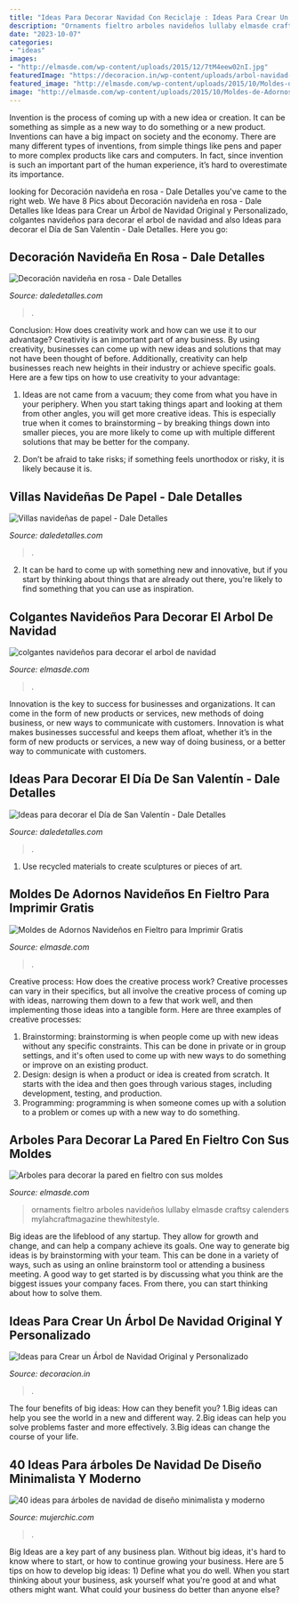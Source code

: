 ```yaml
---
title: "Ideas Para Decorar Navidad Con Reciclaje : Ideas Para Crear Un árbol De Navidad Original Y Personalizado"
description: "Ornaments fieltro arboles navideños lullaby elmasde craftsy calenders mylahcraftmagazine thewhitestyle"
date: "2023-10-07"
categories:
- "ideas"
images:
- "http://elmasde.com/wp-content/uploads/2015/12/7tM4eew02nI.jpg"
featuredImage: "https://decoracion.in/wp-content/uploads/arbol-navidad-original.jpg"
featured_image: "http://elmasde.com/wp-content/uploads/2015/10/Moldes-de-Adornos-Navideños-en-Fieltro-para-Imprimir-Gratis4.jpg"
image: "http://elmasde.com/wp-content/uploads/2015/10/Moldes-de-Adornos-Navideños-en-Fieltro-para-Imprimir-Gratis4.jpg"
---
```



Invention is the process of coming up with a new idea or creation. It can be something as simple as a new way to do something or a new product. Inventions can have a big impact on society and the economy. There are many different types of inventions, from simple things like pens and paper to more complex products like cars and computers. In fact, since invention is such an important part of the human experience, it’s hard to overestimate its importance.

	

		
looking for Decoración navideña en rosa - Dale Detalles you've came to the right web. We have 8 Pics about Decoración navideña en rosa - Dale Detalles like Ideas para Crear un Árbol de Navidad Original y Personalizado, colgantes navideños para decorar el arbol de navidad and also Ideas para decorar el Día de San Valentín - Dale Detalles. Here you go:
		
    
## Decoración Navideña En Rosa - Dale Detalles

<img loading=lazy src="https://i0.wp.com/www.daledetalles.com/wp-content/uploads/2016/09/navidad-en-rosa9.jpg" onerror="this.onerror=null;this.src='https://tse1.mm.bing.net/th?id=OIP.3YUPtTPX8I-ZPMlgaNfwvwHaHo&amp;pid=15.1';" alt="Decoración navideña en rosa - Dale Detalles">

_Source: daledetalles.com_

>. 

	

Conclusion: How does creativity work and how can we use it to our advantage?
Creativity is an important part of any business. By using creativity, businesses can come up with new ideas and solutions that may not have been thought of before. Additionally, creativity can help businesses reach new heights in their industry or achieve specific goals. Here are a few tips on how to use creativity to your advantage: 
1. Ideas are not came from a vacuum; they come from what you have in your periphery. When you start taking things apart and looking at them from other angles, you will get more creative ideas. This is especially true when it comes to brainstorming – by breaking things down into smaller pieces, you are more likely to come up with multiple different solutions that may be better for the company. 

2. Don’t be afraid to take risks; if something feels unorthodox or risky, it is likely because it is.

    
## Villas Navideñas De Papel - Dale Detalles

<img loading=lazy src="https://i2.wp.com/www.daledetalles.com/wp-content/uploads/2016/12/villas-con-cartulina3.jpg" onerror="this.onerror=null;this.src='https://tse1.mm.bing.net/th?id=OIP.fx43OQN7VBqJaCDt2b2jlgHaDz&amp;pid=15.1';" alt="Villas navideñas de papel - Dale Detalles">

_Source: daledetalles.com_

>. 

	

2. It can be hard to come up with something new and innovative, but if you start by thinking about things that are already out there, you're likely to find something that you can use as inspiration. 

    
## Colgantes Navideños Para Decorar El Arbol De Navidad

<img loading=lazy src="https://elmasde.com/wp-content/uploads/2015/11/colgantes-navideños-2.jpg" onerror="this.onerror=null;this.src='https://tse1.mm.bing.net/th?id=OIP.77MWBee7407NbZjRaBseIwHaFj&amp;pid=15.1';" alt="colgantes navideños para decorar el arbol de navidad">

_Source: elmasde.com_

>. 

	

Innovation is the key to success for businesses and organizations. It can come in the form of new products or services, new methods of doing business, or new ways to communicate with customers. Innovation is what makes businesses successful and keeps them afloat, whether it’s in the form of new products or services, a new way of doing business, or a better way to communicate with customers.

    
## Ideas Para Decorar El Día De San Valentín - Dale Detalles

<img loading=lazy src="https://i1.wp.com/www.daledetalles.com/wp-content/uploads/2016/01/val6.jpg" onerror="this.onerror=null;this.src='https://tse4.mm.bing.net/th?id=OIP.esTPgzpBygBTere7Jrv65AHaTu&amp;pid=15.1';" alt="Ideas para decorar el Día de San Valentín - Dale Detalles">

_Source: daledetalles.com_

>. 

	

1. Use recycled materials to create sculptures or pieces of art.

    
## Moldes De Adornos Navideños En Fieltro Para Imprimir Gratis

<img loading=lazy src="http://elmasde.com/wp-content/uploads/2015/10/Moldes-de-Adornos-Navideños-en-Fieltro-para-Imprimir-Gratis4.jpg" onerror="this.onerror=null;this.src='https://tse2.mm.bing.net/th?id=OIP.EnIj1NLWsvIwwvgNGXpplQHaKf&amp;pid=15.1';" alt="Moldes de Adornos Navideños en Fieltro para Imprimir Gratis">

_Source: elmasde.com_

>. 

	

Creative process: How does the creative process work?
Creative processes can vary in their specifics, but all involve the creative process of coming up with ideas, narrowing them down to a few that work well, and then implementing those ideas into a tangible form. Here are three examples of creative processes: 
1. Brainstorming: brainstorming is when people come up with new ideas without any specific constraints. This can be done in private or in group settings, and it's often used to come up with new ways to do something or improve on an existing product. 
2. Design: design is when a product or idea is created from scratch. It starts with the idea and then goes through various stages, including development, testing, and production. 
3. Programming: programming is when someone comes up with a solution to a problem or comes up with a new way to do something.

    
## Arboles Para Decorar La Pared En Fieltro Con Sus Moldes

<img loading=lazy src="http://elmasde.com/wp-content/uploads/2015/12/7tM4eew02nI.jpg" onerror="this.onerror=null;this.src='https://tse4.mm.bing.net/th?id=OIP.XUquKHRLPyO5Kc6pIHSnnwAAAA&amp;pid=15.1';" alt="Arboles para decorar la pared en fieltro con sus moldes">

_Source: elmasde.com_

>ornaments fieltro arboles navideños lullaby elmasde craftsy calenders mylahcraftmagazine thewhitestyle. 

	

Big ideas are the lifeblood of any startup. They allow for growth and change, and can help a company achieve its goals. One way to generate big ideas is by brainstorming with your team. This can be done in a variety of ways, such as using an online brainstorm tool or attending a business meeting. A good way to get started is by discussing what you think are the biggest issues your company faces. From there, you can start thinking about how to solve them.

    
## Ideas Para Crear Un Árbol De Navidad Original Y Personalizado

<img loading=lazy src="https://decoracion.in/wp-content/uploads/arbol-navidad-original.jpg" onerror="this.onerror=null;this.src='https://tse3.mm.bing.net/th?id=OIP.980DvFZdV70OasvM5O7fSgHaJ3&amp;pid=15.1';" alt="Ideas para Crear un Árbol de Navidad Original y Personalizado">

_Source: decoracion.in_

>. 

	

The four benefits of big ideas: How can they benefit you?
1.Big ideas can help you see the world in a new and different way.
2.Big ideas can help you solve problems faster and more effectively.
3.Big ideas can change the course of your life.

    
## 40 Ideas Para árboles De Navidad De Diseño Minimalista Y Moderno

<img loading=lazy src="https://mujerchic.com/wp-content/uploads/2018/10/c3de415a51418ec5acefc1179727ca6a.jpg" onerror="this.onerror=null;this.src='https://tse2.mm.bing.net/th?id=OIP.LcPsqfb_NOSlVCCMnd0l1gHaKQ&amp;pid=15.1';" alt="40 ideas para árboles de navidad de diseño minimalista y moderno">

_Source: mujerchic.com_

>. 

	

Big Ideas are a key part of any business plan. Without big ideas, it's hard to know where to start, or how to continue growing your business. Here are 5 tips on how to develop big ideas: 1) Define what you do well. When you start thinking about your business, ask yourself what you're good at and what others might want. What could your business do better than anyone else?

